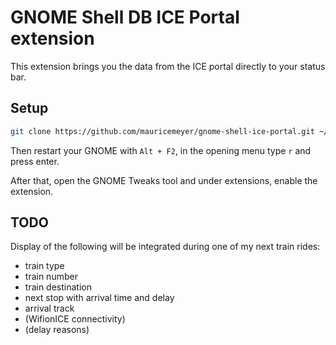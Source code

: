 # GNOME Shell DB ICE Portal extension

This extension brings you the data from the ICE portal directly to your status bar.

## Setup

```sh
git clone https://github.com/mauricemeyer/gnome-shell-ice-portal.git ~/.local/share/gnome-shell/extensions/db-ice-portal@mor.re
```

Then restart your GNOME with `Alt + F2`, in the opening menu type `r` and press enter.

After that, open the GNOME Tweaks tool and under extensions, enable the extension.

## TODO

Display of the following will be integrated during one of my next train rides:

* train type
* train number
* train destination
* next stop with arrival time and delay
* arrival track
* (WifionICE connectivity)
* (delay reasons)
